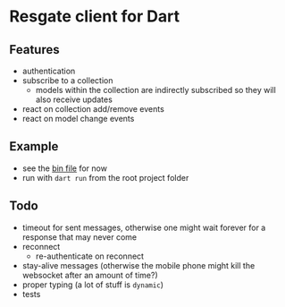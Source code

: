 # Resgate client for Dart

## Features

- authentication
- subscribe to a collection
  - models within the collection are indirectly subscribed so they will also receive updates
- react on collection add/remove events
- react on model change events

## Example

- see the [bin file](bin/resgate_client.dart) for now
- run with `dart run` from the root project folder

## Todo

- timeout for sent messages, otherwise one might wait forever for a response that may never come
- reconnect
  - re-authenticate on reconnect
- stay-alive messages (otherwise the mobile phone might kill the websocket after an amount of time?)
- proper typing (a lot of stuff is `dynamic`)
- tests
